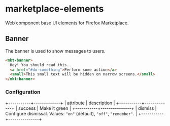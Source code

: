 marketplace-elements
====================

Web component base UI elements for Firefox Marketplace.

Banner
------

The banner is used to show messages to users.

```html
<mkt-banner>
  Hey! You should read this.
  <a href="#do-something">Perform some action</a>
  <small>This small text will be hidden on narrow screens.</small>
</mkt-banner>
```

### Configuration

+-----------+-------------+
| attribute | description |
+-----------+-------------+
| success   | Make it green |
+-----------+---------------+
| dismiss   | Configure dismissal. Values: `"on"` (default), `"off"`, `"remember"`. |
+-----------+---------------+
